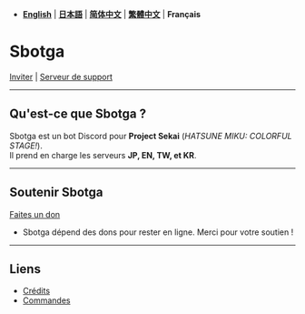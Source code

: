 - [**English**](README.md) | [**日本語**](README_jp.md) | [**简体中文**](README_zh.md) | [**繁體中文**](README_zh-tw.md) | **Français**

# **Sbotga**

[Inviter](https://discord.com/oauth2/authorize?client_id=1322253224799109281) | [Serveur de support](https://discord.gg/JKANSRGPNW)

---

## **Qu'est-ce que Sbotga ?**  
Sbotga est un bot Discord pour **Project Sekai** (*HATSUNE MIKU: COLORFUL STAGE!*).  
Il prend en charge les serveurs **JP, EN, TW, et KR**.

---

## **Soutenir Sbotga**  
[Faites un don](https://ko-fi.com/uselessyum)  
- Sbotga dépend des dons pour rester en ligne. Merci pour votre soutien !

---

## **Liens**  
- [Crédits](fr/CREDITS.md)  
- [Commandes](fr/COMMANDS.md)
